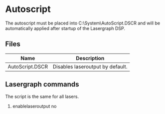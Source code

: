 # Autoscript

The autoscript must be placed into C:\System\AutoScript.DSCR and will be automatically applied after startup of the Lasergraph DSP.

## Files
| Name | Description |
| ---- | ----------- |
| AutoScript.DSCR | Disables laseroutput by default. |

## Lasergraph commands

The script is the same for all lasers.

1. enablelaseroutput no
